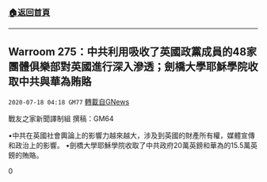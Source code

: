 ###  [:house:返回首頁](https://github.com/ourhimalayas/txt)
---

## Warroom 275：中共利用吸收了英國政黨成員的48家團體俱樂部對英國進行深入滲透；劍橋大學耶穌學院收取中共與華為賄賂
`2020-07-18 04:18 GM77` [轉載自GNews](https://gnews.org/zh-hant/268144/)

戰友之家新聞譯制組
撰稿：GM64



•中共在英國社會輿論上的影響力越來越大，涉及到英國的財產所有權，媒體宣傳和政治上的影響。
•劍橋大學耶穌學院收取了中共政府20萬英鎊和華為的15.5萬英鎊的賄賂。

0
